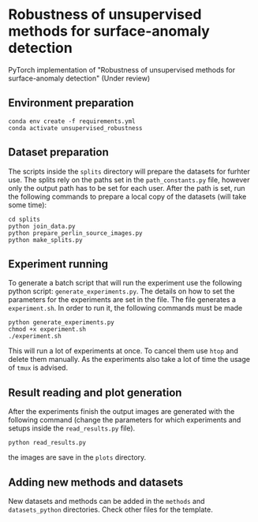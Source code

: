 # Robustness of unsupervised methods for surface-anomaly detection

PyTorch implementation of "Robustness of unsupervised methods for surface-anomaly detection" (Under review)

## Environment preparation

    conda env create -f requirements.yml
    conda activate unsupervised_robustness

## Dataset preparation

The scripts inside the ```splits``` directory will prepare the datasets for furhter use. The splits rely on the paths set in the ```path_constants.py``` file, however only the output path has to be set for each user. After the path is set, run the following commands to prepare a local copy of the datasets (will take some time):

    cd splits
    python join_data.py
    python prepare_perlin_source_images.py
    python make_splits.py

## Experiment running

To generate a batch script that will run the experiment use the following python script: ```generate_experiments.py```. The details on how to set the parameters for the experiments are set in the file. The file generates a ```experiment.sh```. In order to run it, the following commands must be made

    python generate_experiments.py
    chmod +x experiment.sh
    ./experiment.sh

This will run a lot of experiments at once. To cancel them use ```htop``` and delete them manually. As the experiments also take a lot of time the usage of ```tmux``` is advised.

## Result reading and plot generation

After the experiments finish the output images are generated with the following command (change the parameters for which experiments and setups inside the ```read_results.py``` file).

    python read_results.py

the images are save in the ```plots``` directory.

## Adding new methods and datasets

New datasets and methods can be added in the  ```methods``` and ```datasets_python``` directories. Check other files for the template.

